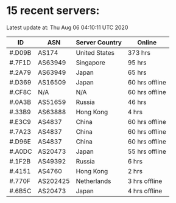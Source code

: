 # 15 recent servers:

Latest update at: Thu Aug 06 04:10:11 UTC 2020

| ID | ASN | Server Country | Online |
| -- | --- | -------------- | ------ |
| #.D09B | AS174 | United States | 373 hrs |
| #.7F1D | AS63949 | Singapore | 95 hrs |
| #.2A79 | AS63949 | Japan | 65 hrs |
| #.D369 | AS16509 | Japan | 60 hrs offline |
| #.CF8C | N/A | N/A | 60 hrs offline |
| #.0A3B | AS51659 | Russia | 46 hrs |
| #.33B9 | AS63888 | Hong Kong | 4 hrs |
| #.E3C9 | AS4837 | China | 60 hrs offline |
| #.7A23 | AS4837 | China | 60 hrs offline |
| #.D96E | AS4837 | China | 60 hrs offline |
| #.A0DC | AS20473 | Japan | 55 hrs offline |
| #.1F2B | AS49392 | Russia | 6 hrs |
| #.4151 | AS4760 | Hong Kong | 2 hrs |
| #.770F | AS202425 | Netherlands | 3 hrs offline |
| #.6B5C | AS20473 | Japan | 4 hrs offline |

